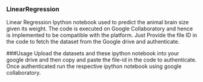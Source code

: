 ### LinearRegression
Linear Regression Ipython notebook used to predict the animal brain size given its weight. The code is executed on Google Collaboratory and hence is implemented to be compatible with the platform. Just Provide the file ID in the code to fetch the dataset from the Google drive and authenticate.


###Usage
Upload the datasets and these ipython notebook into your google drive and then copy and paste the file-id in the code to authenticate. 
Once authenticated run the respective ipython notebook using google collaboratory.
